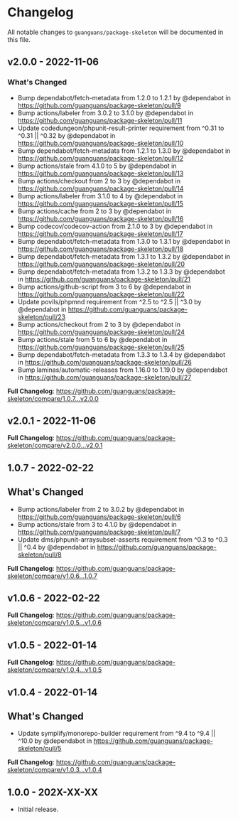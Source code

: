 # Changelog

All notable changes to `guanguans/package-skeleton` will be documented in this file.

## v2.0.0 - 2022-11-06

### What's Changed

- Bump dependabot/fetch-metadata from 1.2.0 to 1.2.1 by @dependabot in https://github.com/guanguans/package-skeleton/pull/9
- Bump actions/labeler from 3.0.2 to 3.1.0 by @dependabot in https://github.com/guanguans/package-skeleton/pull/11
- Update codedungeon/phpunit-result-printer requirement from ^0.31 to ^0.31 || ^0.32 by @dependabot in https://github.com/guanguans/package-skeleton/pull/10
- Bump dependabot/fetch-metadata from 1.2.1 to 1.3.0 by @dependabot in https://github.com/guanguans/package-skeleton/pull/12
- Bump actions/stale from 4.1.0 to 5 by @dependabot in https://github.com/guanguans/package-skeleton/pull/13
- Bump actions/checkout from 2 to 3 by @dependabot in https://github.com/guanguans/package-skeleton/pull/14
- Bump actions/labeler from 3.1.0 to 4 by @dependabot in https://github.com/guanguans/package-skeleton/pull/15
- Bump actions/cache from 2 to 3 by @dependabot in https://github.com/guanguans/package-skeleton/pull/16
- Bump codecov/codecov-action from 2.1.0 to 3 by @dependabot in https://github.com/guanguans/package-skeleton/pull/17
- Bump dependabot/fetch-metadata from 1.3.0 to 1.3.1 by @dependabot in https://github.com/guanguans/package-skeleton/pull/18
- Bump dependabot/fetch-metadata from 1.3.1 to 1.3.2 by @dependabot in https://github.com/guanguans/package-skeleton/pull/20
- Bump dependabot/fetch-metadata from 1.3.2 to 1.3.3 by @dependabot in https://github.com/guanguans/package-skeleton/pull/21
- Bump actions/github-script from 3 to 6 by @dependabot in https://github.com/guanguans/package-skeleton/pull/22
- Update povils/phpmnd requirement from ^2.5 to ^2.5 || ^3.0 by @dependabot in https://github.com/guanguans/package-skeleton/pull/23
- Bump actions/checkout from 2 to 3 by @dependabot in https://github.com/guanguans/package-skeleton/pull/24
- Bump actions/stale from 5 to 6 by @dependabot in https://github.com/guanguans/package-skeleton/pull/25
- Bump dependabot/fetch-metadata from 1.3.3 to 1.3.4 by @dependabot in https://github.com/guanguans/package-skeleton/pull/26
- Bump laminas/automatic-releases from 1.16.0 to 1.19.0 by @dependabot in https://github.com/guanguans/package-skeleton/pull/27

**Full Changelog**: https://github.com/guanguans/package-skeleton/compare/1.0.7...v2.0.0

## v2.0.1 - 2022-11-06

**Full Changelog**: https://github.com/guanguans/package-skeleton/compare/v2.0.0...v2.0.1

## 1.0.7 - 2022-02-22

## What's Changed

- Bump actions/labeler from 2 to 3.0.2 by @dependabot in https://github.com/guanguans/package-skeleton/pull/6
- Bump actions/stale from 3 to 4.1.0 by @dependabot in https://github.com/guanguans/package-skeleton/pull/7
- Update dms/phpunit-arraysubset-asserts requirement from ^0.3 to ^0.3 || ^0.4 by @dependabot in https://github.com/guanguans/package-skeleton/pull/8

**Full Changelog**: https://github.com/guanguans/package-skeleton/compare/v1.0.6...1.0.7

## v1.0.6 - 2022-02-22

**Full Changelog**: https://github.com/guanguans/package-skeleton/compare/v1.0.5...v1.0.6

## v1.0.5 - 2022-01-14

**Full Changelog**: https://github.com/guanguans/package-skeleton/compare/v1.0.4...v1.0.5

## v1.0.4 - 2022-01-14

## What's Changed

- Update symplify/monorepo-builder requirement from ^9.4 to ^9.4 || ^10.0 by @dependabot in https://github.com/guanguans/package-skeleton/pull/5

**Full Changelog**: https://github.com/guanguans/package-skeleton/compare/v1.0.3...v1.0.4

## 1.0.0 - 202X-XX-XX

- Initial release.
